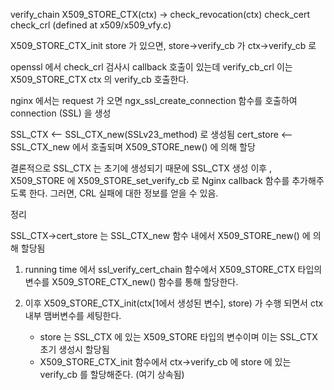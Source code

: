 

verify_chain
    X509_STORE_CTX(ctx) -> check_revocation(ctx)
        check_cert
            check_crl (defined at x509/x509_vfy.c)


X509_STORE_CTX_init
    store 가 있으면, store->verify_cb 가 ctx->verify_cb 로


openssl 에서 check_crl 검사시 callback 호출이 있는데
    verify_cb_crl       이는 X509_STORE_CTX ctx 의 verify_cb 호출한다.


nginx 에서는 request 가 오면 ngx_ssl_create_connection 함수를 호출하여 connection (SSL) 을 생성



SSL_CTX     <-- SSL_CTX_new(SSLv23_method) 로 생성됨
    cert_store   <-- SSL_CTX_new 에서 호출되며 X509_STORE_new() 에 의해 할당

결론적으로 SSL_CTX 는 초기에 생성되기 때문에 SSL_CTX 생성 이후 , X509_STORE 에 X509_STORE_set_verify_cb 로 
Nginx callback 함수를 추가해주도록 한다.
    그러면, CRL  실패에 대한 정보를 얻을 수 있음.


정리 

SSL_CTX->cert_store 는 SSL_CTX_new 함수 내에서 X509_STORE_new() 에 의해 할당됨


1. running time 에서 ssl_verify_cert_chain 함수에서 X509_STORE_CTX 타입의 변수를 X509_STORE_CTX_new() 함수를 통해
   할당한다.

2. 이후 X509_STORE_CTX_init(ctx[1에서 생성된 변수], store) 가 수행 되면서 ctx 내부 맴버변수를 세팅한다.
    - store 는 SSL_CTX 에 있는 X509_STORE 타입의 변수이며 이는 SSL_CTX 초기 생성시 할당됨
    - X509_STORE_CTX_init 함수에서 ctx->verify_cb 에 store 에 있는 verify_cb 를 할당해준다. (여기 상속됨)




    


